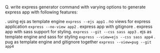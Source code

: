 Q. write express generator command with varying options to generate express app with following features:

  . using ejs as template engine
    ```
    express --ejs app1
    ```
  . no views for express application
     ```
    express --no-view app2
    ```
  . express app with gitignore
  . express app with sass support for styling.
    ```
    express --git --css sass app3
    ```
  . ejs as template engine and sass for styling
    ```
    express --view=ejs --css sass app4
    ``` 
  . pug as template engine and gitignore together
    ```
    express --view=pug --git app4
    ``` 
